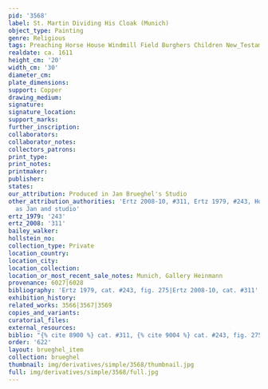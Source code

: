 ```yaml
---
pid: '3568'
label: St. Martin Dividing His Cloak (Munich)
object_type: Painting
genre: Religious
tags: Preaching Horse House Windmill Field Burghers Children New_Testament Saint Wagon
realdate: ca. 1611
height_cm: '20'
width_cm: '30'
diameter_cm: 
plate_dimensions: 
support: Copper
drawing_medium: 
signature: 
signature_location: 
support_marks: 
further_inscription: 
collaborators: 
collaborator_notes: 
collectors_patrons: 
print_type: 
print_notes: 
printmaker: 
publisher: 
states: 
our_attribution: Produced in Jan Brueghel's Studio
other_attribution_authorities: 'Ertz 2008-10, #311, Ertz 1979, #243, Honig database
  as Jan and studio'
ertz_1979: '243'
ertz_2008: '311'
bailey_walker: 
hollstein_no: 
collection_type: Private
location_country: 
location_city: 
location_collection: 
location_or_most_recent_sale_notes: Munich, Gallery Heinmann
provenance: 6027|6028
bibliography: 'Ertz 1979, cat. #243, fig. 275|Ertz 2008-10, cat. #311'
exhibition_history: 
related_works: 3566|3567|3569
copies_and_variants: 
curatorial_files: 
external_resources: 
biblio: "{% cite 8900 %} cat. #311, {% cite 9004 %} cat. #243, fig. 275"
order: '622'
layout: brueghel_item
collection: brueghel
thumbnail: img/derivatives/simple/3568/thumbnail.jpg
full: img/derivatives/simple/3568/full.jpg
---
```

